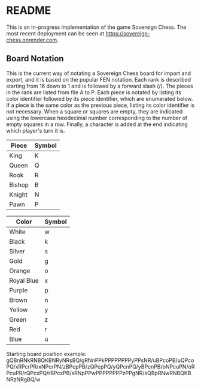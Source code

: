 # README

This is an in-progress implementation of the game Sovereign Chess. The most recent deployment can be seen at https://sovereign-chess.onrender.com. 

## Board Notation

This is the current way of notating a Sovereign Chess board for import and export, and it is based on the popular FEN notation. 
Each rank is described starting from 16 down to 1 and is followed by a forward slash (/). The pieces in the rank are listed from file A to P. Each piece is notated by listing its color identifier followed by its piece identifier, which are enumerated below. If a piece is the same color as the previous piece, listing its color identifier is not necessary. When a square or squares are empty, they are indicated using the lowercase hexidecimal number corresponding to the number of empty squares in a row. Finally, a character is added at the end indicating which player's turn it is. 

| Piece | Symbol |
| ----- | ------ |
| King | K |
| Queen | Q |
| Rook | R |
| Bishop | B |
| Knight | N |
| Pawn | P |

| Color | Symbol |
| ----- | ------ |
| White | w |
| Black | k |
| Silver | s |
| Gold | g |
| Orange | o |
| Royal Blue | x |
| Purple | p |
| Brown | n |
| Yellow | y |
| Green | z |
| Red | r |
| Blue | u |

Starting board position example: gQBnRNkRNBQKBNRyNRsBQ/gRNnPPkPPPPPPPPyPPsNR/uBPcoPB/uQPcoPQ/xRPcrPR/xNPcrPN/zBPcpPB/zQPcpPQ/yQPcnPQ/yBPcnPB/oNPcuPN/oRPcuPR/rQPcxPQ/rBPcxPB/sRNpPPwPPPPPPPPzPPgNR/sQBpRNwRNBQKBNRzNRgBQ/w